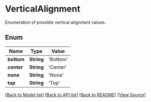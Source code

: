 # VerticalAlignment
Enumeration of possible vertical alignment values.

## Enum
Name | Type | Value
------------ | ------------- | -------------
**bottom** | **String** | 'Bottom'
**center** | **String** | 'Center'
**none** | **String** | 'None'
**top** | **String** | 'Top'

[[Back to Model list]](../README.md#documentation-for-models) [[Back to API list]](../README.md#documentation-for-api-endpoints) [[Back to README]](../README.md) [[View Source]](../AsposePdfCloud/Models/VerticalAlignment.swift)

